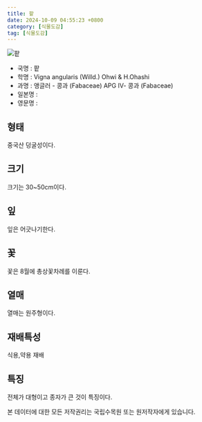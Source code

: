 ```yaml
---
title: 팥
date: 2024-10-09 04:55:23 +0800
category: [식물도감]
tag: [식물도감]
---
```




![팥](/fileUpload/plants/basic/Leguminosae/Vigna/24562/1_th2.JPG)
- 국명 : 팥
- 학명 : Vigna angularis (Willd.) Ohwi & H.Ohashi
- 과명 : 앵글러 - 콩과 (Fabaceae) APG Ⅳ- 콩과 (Fabaceae)
- 일본명 : 
- 영문명 : 


## 형태
중국산 덩굴성이다.
## 크기
크기는 30~50cm이다.
## 잎
잎은 어긋나기한다.
## 꽃
꽃은 8월에 총상꽃차례를 이룬다.
## 열매
열매는 원주형이다.
## 재배특성
식용,약용 재배
## 특징
전체가 대형이고 종자가 큰 것이 특징이다.






본 데이터에 대한 모든 저작권리는 국립수목원 또는 원저작자에게 있습니다.
